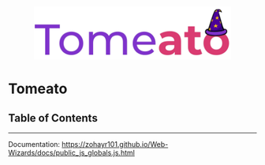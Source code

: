 <p align="center"><img width="400" src="public/media/tomeato.png"></p>

# Tomeato

## Table of Contents

-----------------------------

Documentation: https://zohayr101.github.io/Web-Wizards/docs/public_js_globals.js.html
